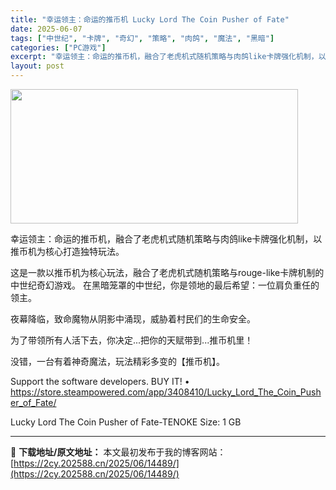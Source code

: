 ```yaml
---
title: "幸运领主：命运的推币机 Lucky Lord The Coin Pusher of Fate"
date: 2025-06-07
tags: ["中世纪", "卡牌", "奇幻", "策略", "肉鸽", "魔法", "黑暗"]
categories: ["PC游戏"]
excerpt: "幸运领主：命运的推币机，融合了老虎机式随机策略与肉鸽like卡牌强化机制，以推币机为核心打造独特玩法。 这是一款以推币机为核心玩法，融合了老虎机式随机策略与rouge-like卡牌机制的中世纪奇幻游戏。 在黑暗笼罩的中世纪，你是领地的最后希望：一位肩负重任的领主。 夜幕降临，致命魔物从阴影中涌现，威&hellip;"
layout: post
---
```


<img class="aligncenter size-full wp-image-14490" src="https://2cy.202588.cn/wp-content/uploads/2025/06/2025060710285648.jpg" alt="" width="460" height="215" />

幸运领主：命运的推币机，融合了老虎机式随机策略与肉鸽like卡牌强化机制，以推币机为核心打造独特玩法。

这是一款以推币机为核心玩法，融合了老虎机式随机策略与rouge-like卡牌机制的中世纪奇幻游戏。
在黑暗笼罩的中世纪，你是领地的最后希望：一位肩负重任的领主。

夜幕降临，致命魔物从阴影中涌现，威胁着村民们的生命安全。

为了带领所有人活下去，你决定...把你的天赋带到...推币机里！

没错，一台有着神奇魔法，玩法精彩多变的【推币机】。

Support the software developers. BUY IT!
• https://store.steampowered.com/app/3408410/Lucky_Lord_The_Coin_Pusher_of_Fate/

Lucky Lord The Coin Pusher of Fate-TENOKE
Size: 1 GB

---
📖 **下载地址/原文地址：** 本文最初发布于我的博客网站：[https://2cy.202588.cn/2025/06/14489/](https://2cy.202588.cn/2025/06/14489/)
